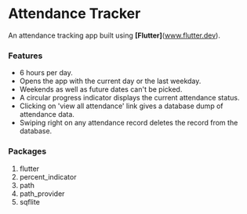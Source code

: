 # Attendance Tracker
An attendance tracking app built using **[Flutter]**(www.flutter.dev).


### Features
* 6 hours per day.
* Opens the app with the current day or the last weekday.
* Weekends as well as future dates can't be picked.
* A circular progress indicator displays the current attendance status.
* Clicking on 'view all attendance' link gives a database dump of attendance data.
* Swiping right on any attendance record deletes the record from the database.


### Packages
1. flutter
2. percent_indicator
3. path
4. path_provider
5. sqflite 